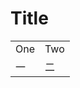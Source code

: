 <h1>Title</h1>
<table>
<tr>
<td>One</td>
<td>Two</td>
</tr>
<tr>
<td>一</td>
<td>二</td>
</tr>
</table>
